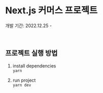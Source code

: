 # Next.js 커머스 프로젝트

개발 기간: 2022.12.25 -

<br />

## 프로젝트 실행 방법

1. install dependencies  
   `yarn`

2. run project  
   `yarn dev`
